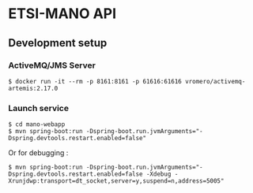 # ETSI-MANO API

## Development setup
### ActiveMQ/JMS Server

```
$ docker run -it --rm -p 8161:8161 -p 61616:61616 vromero/activemq-artemis:2.17.0
```

### Launch service

```
$ cd mano-webapp
$ mvn spring-boot:run -Dspring-boot.run.jvmArguments="-Dspring.devtools.restart.enabled=false"
```
Or for debugging :

```
$ mvn spring-boot:run -Dspring-boot.run.jvmArguments="-Dspring.devtools.restart.enabled=false -Xdebug -Xrunjdwp:transport=dt_socket,server=y,suspend=n,address=5005"
```

